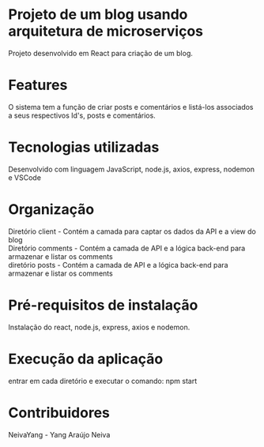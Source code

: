 # Projeto de um blog usando arquitetura de microserviços #
Projeto desenvolvido em React para criação de um blog.

# Features #
O sistema tem a função de criar posts e comentários e listá-los associados a seus respectivos Id's, posts e comentários.

# Tecnologias utilizadas #
Desenvolvido com linguagem JavaScript, node.js, axios, express, nodemon e VSCode

# Organização #
Diretório client - Contém a camada para captar os dados da API e a view do blog <br>
Diretório comments - Contém a camada de API e a lógica back-end para armazenar e listar os comments<br>
diretório posts - Contém a camada de API e a lógica back-end para armazenar e listar os comments <br>

# Pré-requisitos de instalação #
Instalação do react, node.js, express, axios e nodemon.

# Execução da aplicação #
entrar em cada diretório e executar o comando: npm start

# Contribuidores #
NeivaYang - Yang Araújo Neiva
